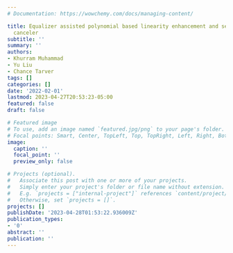 ```yaml
---
# Documentation: https://wowchemy.com/docs/managing-content/

title: Equalizer assisted polynomial based linearity enhancement and self-interference
  canceler
subtitle: ''
summary: ''
authors:
- Khurram Muhammad
- Yu Liu
- Chance Tarver
tags: []
categories: []
date: '2022-02-01'
lastmod: 2023-04-27T20:53:23-05:00
featured: false
draft: false

# Featured image
# To use, add an image named `featured.jpg/png` to your page's folder.
# Focal points: Smart, Center, TopLeft, Top, TopRight, Left, Right, BottomLeft, Bottom, BottomRight.
image:
  caption: ''
  focal_point: ''
  preview_only: false

# Projects (optional).
#   Associate this post with one or more of your projects.
#   Simply enter your project's folder or file name without extension.
#   E.g. `projects = ["internal-project"]` references `content/project/deep-learning/index.md`.
#   Otherwise, set `projects = []`.
projects: []
publishDate: '2023-04-28T01:53:22.936009Z'
publication_types:
- '0'
abstract: ''
publication: ''
---
```

